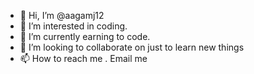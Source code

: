 - 👋 Hi, I’m @aagamj12
- 👀 I’m interested in coding.
- 🌱 I’m currently earning to code.
- 💞️ I’m looking to collaborate on just to learn new things
- 📫 How to reach me . Email me 

<!---
aagamj12/aagamj12 is a ✨ special ✨ repository because its `README.md` (this file) appears on your GitHub profile.
You can click the Preview link to take a look at your changes.
--->
